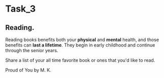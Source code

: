 # Task_3

## Reading.

Reading books benefits both your **physical** and **mental** health, and those benefits can **last a lifetime**. They begin in early childhood and continue through the senior years. 

Share a list of your all time favorite book or ones that you'd like to read.

Proud of You by M. K.
